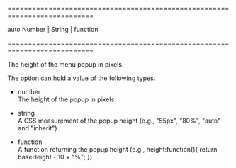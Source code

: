 <!--**
/*-------------------------------------------
    Auto-generated file. Do not modify.
-------------------------------------------

**-->
===========================================================================
<!--default-->auto<!--/default-->
<!--type-->Number | String | function<!--/type-->
===========================================================================

<!--shortDescription-->
The height of the menu popup in pixels.
<!--/shortDescription-->

<!--fullDescription-->
The option can hold a value of the following types.

- number  
The height of the popup in pixels

- string  
A CSS measurement of the popup height (e.g., "55px", "80%", "auto" and "inherit")

- function  
A function returning the popup height (e.g., height:function(){ return baseHeight - 10 + "%"; })


<!--/fullDescription-->